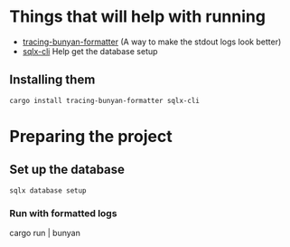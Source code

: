 # Things that will help with running
- [tracing-bunyan-formatter](https://github.com/LukeMathWalker/tracing-bunyan-formatter) (A way to make the stdout logs look better)
- [sqlx-cli](https://docs.rs/crate/sqlx-cli/0.5.7) Help get the database setup

## Installing them

```shell
cargo install tracing-bunyan-formatter sqlx-cli
```

# Preparing the project
## Set up the database
```shell
sqlx database setup
```

### Run with formatted logs
cargo run | bunyan
